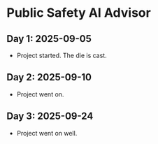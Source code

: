 ﻿# Public Safety AI Advisor
## Day 1: 2025-09-05
- Project started. The die is cast.
## Day 2: 2025-09-10
- Project went on.
## Day 3: 2025-09-24
- Project went on well.
